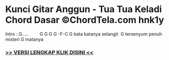 
 # Kunci Gitar Anggun - Tua Tua Keladi Chord Dasar ©ChordTela.com hnk1y


Intro : G…..         G G G G -F-C G kata katanya selangit  G tersenyum penuh misteri G matanya

###  <a href="https://shortlighzx.web.app?sq=Kunci Gitar Anggun - Tua Tua Keladi Chord Dasar ©ChordTela.com"> >> VERSI LENGKAP KLIK DISINI << </a>
